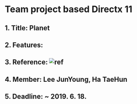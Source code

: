 # Team project based Directx 11

## 1. Title: Planet
## 2. Features: 
## 3. Reference: ![ref](https://user-images.githubusercontent.com/39629336/58378804-23fc2700-7fd5-11e9-8718-0d1554978142.jpg)

## 4. Member: Lee JunYoung, Ha TaeHun
## 5. Deadline: ~ 2019. 6. 18.
